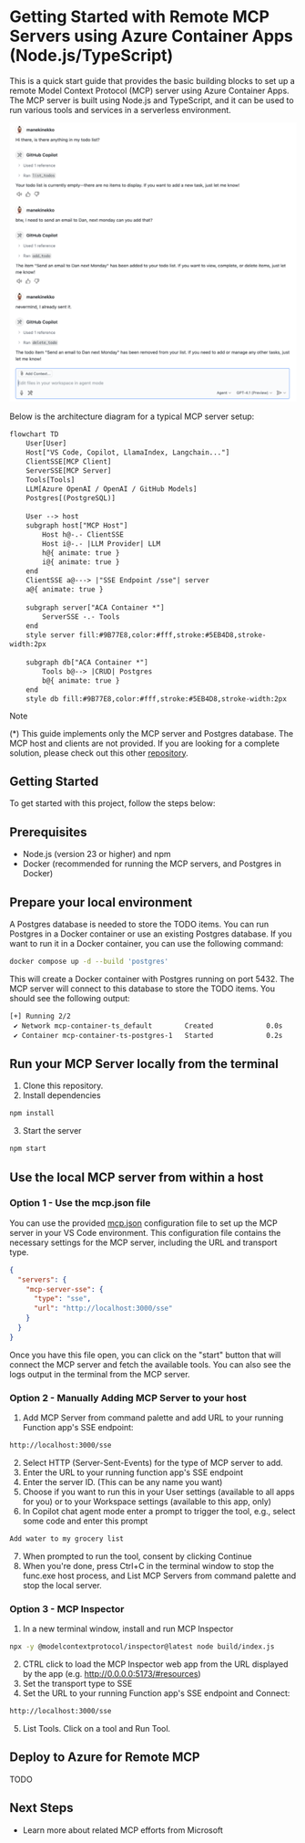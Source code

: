 <!--
---
name: Remote MCP with Azure Container Apps (Node.js/TypeScript/JavaScript)
description: Run a remote MCP server on Azure Container Apps.  
languages:
- typescript
- javascript
- nodejs
- bicep
- azdeveloper
products:
- container-apps
- azure
page_type: sample
urlFragment: mcp-container-ts
---
-->
# Getting Started with Remote MCP Servers using Azure Container Apps (Node.js/TypeScript)

This is a quick start guide that provides the basic building blocks to set up a remote Model Context Protocol (MCP) server using Azure Container Apps. The MCP server is built using Node.js and TypeScript, and it can be used to run various tools and services in a serverless environment.

<p align="center">
  <img src="./docs/ghcp-mcp-in-action.png" width="600" alt="MCP and GHCP in Action" />
</p>

Below is the architecture diagram for a typical MCP server setup:


```mermaid
flowchart TD
    User[User]
    Host["VS Code, Copilot, LlamaIndex, Langchain..."]
    ClientSSE[MCP Client]
    ServerSSE[MCP Server]
    Tools[Tools]
    LLM[Azure OpenAI / OpenAI / GitHub Models]
    Postgres[(PostgreSQL)]

    User --> host 
    subgraph host["MCP Host"]
        Host h@-.- ClientSSE
        Host i@-.- |LLM Provider| LLM
        h@{ animate: true }
        i@{ animate: true }
    end
    ClientSSE a@---> |"SSE Endpoint /sse"| server
    a@{ animate: true }

    subgraph server["ACA Container *"]
        ServerSSE -.- Tools
    end
    style server fill:#9B77E8,color:#fff,stroke:#5EB4D8,stroke-width:2px
    
    subgraph db["ACA Container *"]
        Tools b@--> |CRUD| Postgres
        b@{ animate: true }
    end
    style db fill:#9B77E8,color:#fff,stroke:#5EB4D8,stroke-width:2px

```

> [!NOTE]
> (*) This guide implements only the MCP server and Postgres database. The MCP host and clients are not provided. If you are looking for a complete solution, please check out this other [repository](https://github.com/manekinekko/azure-container-apps-ai-mcp).

## Getting Started

To get started with this project, follow the steps below:

## Prerequisites

- Node.js (version 23 or higher) and npm 
- Docker (recommended for running the MCP servers, and Postgres in Docker)

## Prepare your local environment

A Postgres database is needed to store the TODO items. You can run Postgres in a Docker container or use an existing Postgres database. If you want to run it in a Docker container, you can use the following command:

```bash
docker compose up -d --build 'postgres'                                                                 
```

This will create a Docker container with Postgres running on port 5432. The MCP server will connect to this database to store the TODO items.
You should see the following output:

```bash
[+] Running 2/2
 ✔ Network mcp-container-ts_default        Created             0.0s 
 ✔ Container mcp-container-ts-postgres-1   Started             0.2s    
```

## Run your MCP Server locally from the terminal

1. Clone this repository.
2. Install dependencies

```bash
npm install
```

3. Start the server

```bash
npm start
```

## Use the local MCP server from within a host

### Option 1 - Use the mcp.json file

You can use the provided [mcp.json](.vscode/mcp.json) configuration file to set up the MCP server in your VS Code environment. This configuration file contains the necessary settings for the MCP server, including the URL and transport type.
```json
{
  "servers": {
    "mcp-server-sse": {
      "type": "sse",
      "url": "http://localhost:3000/sse"
    }
  }
}
```

Once you have this file open, you can click on the "start" button that will connect the MCP server and fetch the available tools. You can also see the logs output in the terminal from the MCP server.


### Option 2 - Manually Adding MCP Server to your host

1. Add MCP Server from command palette and add URL to your running Function app's SSE endpoint:

```bash
http://localhost:3000/sse
```

2. Select HTTP (Server-Sent-Events) for the type of MCP server to add.
3. Enter the URL to your running function app's SSE endpoint
4. Enter the server ID. (This can be any name you want)
5. Choose if you want to run this in your User settings (available to all apps for you) or to your Workspace settings (available to this app, only)
6. In Copilot chat agent mode enter a prompt to trigger the tool, e.g., select some code and enter this prompt

```bash
Add water to my grocery list
```
7. When prompted to run the tool, consent by clicking Continue
8. When you're done, press Ctrl+C in the terminal window to stop the func.exe host process, and List MCP Servers from command palette and stop the local server.


### Option 3 - MCP Inspector

1. In a new terminal window, install and run MCP Inspector

```bash
npx -y @modelcontextprotocol/inspector@latest node build/index.js
```

2. CTRL click to load the MCP Inspector web app from the URL displayed by the app (e.g. http://0.0.0.0:5173/#resources)
3. Set the transport type to SSE
4. Set the URL to your running Function app's SSE endpoint and Connect:
```bash
http://localhost:3000/sse
```
5. List Tools. Click on a tool and Run Tool.

## Deploy to Azure for Remote MCP

TODO

## Next Steps

- Learn more about related MCP efforts from Microsoft